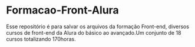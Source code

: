 # Formacao-Front-Alura
Esse repositório é para salvar os arquivos da formação Front-end, diversos cursos de front-end da Alura do básico ao avançado.Um conjunto de 18 cursos totalizando 170horas.
